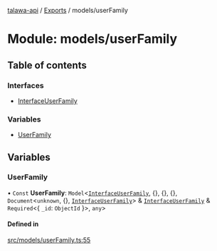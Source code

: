 [talawa-api](../README.md) / [Exports](../modules.md) / models/userFamily

# Module: models/userFamily

## Table of contents

### Interfaces

- [InterfaceUserFamily](../interfaces/models_userFamily.InterfaceUserFamily.md)

### Variables

- [UserFamily](models_userFamily.md#userfamily)

## Variables

### UserFamily

• `Const` **UserFamily**: `Model`\<[`InterfaceUserFamily`](../interfaces/models_userFamily.InterfaceUserFamily.md), \{\}, \{\}, \{\}, `Document`\<`unknown`, \{\}, [`InterfaceUserFamily`](../interfaces/models_userFamily.InterfaceUserFamily.md)\> & [`InterfaceUserFamily`](../interfaces/models_userFamily.InterfaceUserFamily.md) & `Required`\<\{ `_id`: `ObjectId`  \}\>, `any`\>

#### Defined in

[src/models/userFamily.ts:55](https://github.com/PalisadoesFoundation/talawa-api/blob/4c7d3ea/src/models/userFamily.ts#L55)
